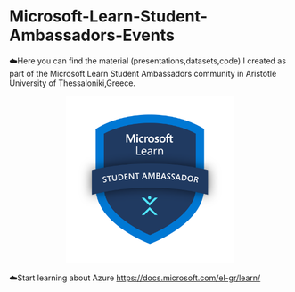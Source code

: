 # Microsoft-Learn-Student-Ambassadors-Events

☁️Here you can find the material (presentations,datasets,code) I created as part of the Microsoft Learn Student Ambassadors community in Aristotle University of Thessaloniki,Greece.


<p align="center">
  <img width="300"  src="https://github.com/ChristinaPa/Microsoft-Learn-Student-Ambassadors-Events/blob/main/Logo.png">
</p>


☁️Start learning about Azure https://docs.microsoft.com/el-gr/learn/
